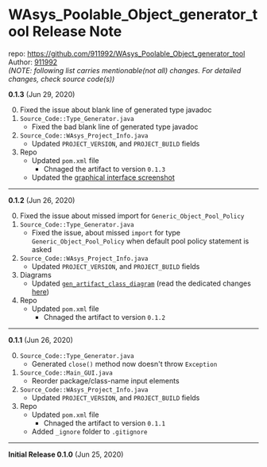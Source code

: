 # WAsys_Poolable_Object_generator_tool Release Note

repo: https://github.com/911992/WAsys_Poolable_Object_generator_tool  
Author: [911992](https://github.com/911992)  
*(NOTE: following list carries mentionable(not all) changes. For detailed changes, check source code(s))*  

**0.1.3** (Jun 29, 2020) 

0. Fixed the issue about blank line of generated type javadoc
1. `Source_Code::Type_Generator.java`  
    * Fixed the bad blank line of generated type javadoc
2. `Source_Code::WAsys_Project_Info.java`
    * Updated `PROJECT_VERSION`, and `PROJECT_BUILD` fields
3. Repo
    * Updated `pom.xml` file
        * Chnaged the artifact to version `0.1.3`
    * Updated the [graphical interface screenshot](./_docs/_images/graphical_interface_sample.png)

<hr/>

**0.1.2** (Jun 26, 2020) 

0. Fixed the issue about missed import for `Generic_Object_Pool_Policy`
1. `Source_Code::Type_Generator.java`  
    * Fixed the issue, about missed `import` for type `Generic_Object_Pool_Policy` when default pool policy statement is asked
2. `Source_Code::WAsys_Project_Info.java`
    * Updated `PROJECT_VERSION`, and `PROJECT_BUILD` fields
3. Diagrams
    * Updated [`gen_artifact_class_diagram`](./_docs/_diagrams/gen_artifact_class_diagram.svg) (read the dedicated changes [here](./_docs/_diagrams/gen_artifact_class_diagram_release_note.md))
4. Repo
    * Updated `pom.xml` file
        * Chnaged the artifact to version `0.1.2`

<hr/>

**0.1.1** (Jun 26, 2020) 

0. `Source_Code::Type_Generator.java`  
    * Generated `close()` method now doesn't throw `Exception`  
1. `Source_Code::Main_GUI.java`  
    * Reorder package/class-name input elements  
2. `Source_Code::WAsys_Project_Info.java`
    * Updated `PROJECT_VERSION`, and `PROJECT_BUILD` fields
3. Repo
    * Updated `pom.xml` file
        * Chnaged the artifact to version `0.1.1`
    * Added `_ignore` folder to `.gitignore`


<hr/>

**Initial Release 0.1.0** (Jun 25, 2020)
